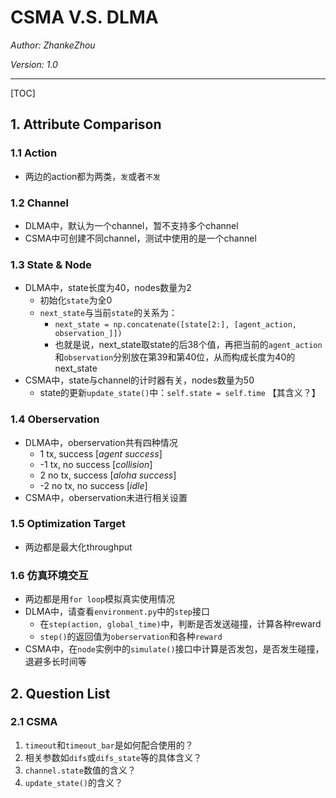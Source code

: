 # CSMA V.S. DLMA

*Author: ZhankeZhou*

*Version: 1.0*

---

[TOC]



## 1. Attribute Comparison

### 1.1 Action

- 两边的action都为两类，`发`或者`不发`

### 1.2 Channel

- DLMA中，默认为一个channel，暂不支持多个channel
- CSMA中可创建不同channel，测试中使用的是一个channel

### 1.3 State & Node

- DLMA中，state长度为40，nodes数量为2
  - 初始化`state`为全0
  - `next_state`与当前`state`的关系为：
    - `next_state = np.concatenate([state[2:], [agent_action, observation_]])`
    - 也就是说，next_state取state的后38个值，再把当前的`agent_action`和`observation`分别放在第39和第40位，从而构成长度为40的next_state
- CSMA中，state与channel的计时器有关，nodes数量为50
  - state的更新`update_state()`中：`self.state = self.time` 【其含义？】

### 1.4 Oberservation

- DLMA中，oberservation共有四种情况
  -  1   tx, success [*agent success*]
  - -1   tx, no success [*collision*]
  -  2   no tx, success [*aloha success*]
  - -2   no tx, no success [*idle*]
- CSMA中，oberservation未进行相关设置

### 1.5 Optimization Target

- 两边都是最大化throughput

### 1.6 仿真环境交互

- 两边都是用`for loop`模拟真实使用情况
- DLMA中，请查看`environment.py`中的`step`接口
  - 在`step(action, global_time)`中，判断是否发送碰撞，计算各种reward
  - `step()`的返回值为`oberservation`和各种`reward`
- CSMA中，在`node`实例中的`simulate()`接口中计算是否发包，是否发生碰撞，退避多长时间等



## 2. Question List

### 2.1 CSMA

1. `timeout`和`timeout_bar`是如何配合使用的？
2. 相关参数如`difs`或`difs_state`等的具体含义？
3. `channel.state`数值的含义？
4. `update_state()`的含义？

